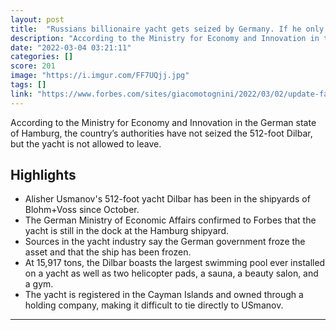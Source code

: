 ```yaml
---
layout: post
title:  "Russians billionaire yacht gets seized by Germany. If he only had bought a NFT yacht, all this could've been avoided"
description: "According to the Ministry for Economy and Innovation in the German state of Hamburg, the country’s authorities have not seized the 512-foot Dilbar, but the yacht is not allowed to leave."
date: "2022-03-04 03:21:11"
categories: []
score: 201
image: "https://i.imgur.com/FF7UQjj.jpg"
tags: []
link: "https://www.forbes.com/sites/giacomotognini/2022/03/02/update-fate-of-russian-billionaire-alisher-usmanovs-mega-yacht-in-germany-uncertain/?sh=7e9ee6857471"
---
```


According to the Ministry for Economy and Innovation in the German state of Hamburg, the country’s authorities have not seized the 512-foot Dilbar, but the yacht is not allowed to leave.

## Highlights

- Alisher Usmanov's 512-foot yacht Dilbar has been in the shipyards of Blohm+Voss since October.
- The German Ministry of Economic Affairs confirmed to Forbes that the yacht is still in the dock at the Hamburg shipyard.
- Sources in the yacht industry say the German government froze the asset and that the ship has been frozen.
- At 15,917 tons, the Dilbar boasts the largest swimming pool ever installed on a yacht as well as two helicopter pads, a sauna, a beauty salon, and a gym.
- The yacht is registered in the Cayman Islands and owned through a holding company, making it difficult to tie directly to USmanov.

---
